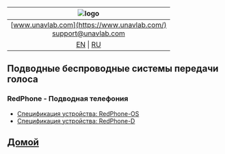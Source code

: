 | ![logo](https://ucnl.github.io/documentation/sm_logo.png) |
| :---: |
| [www.unavlab.com](https://www.unavlab.com/) <br/> [support@unavlab.com](mailto:support@unavlab.com) |
| [EN](underwater_wireless_voice_systems_en.md) \| [RU](underwater_wireless_voice_systems_ru.md) |

## Подводные беспроводные системы передачи голоса
### RedPhone - Подводная телефония
* [Спецификация устройства: RedPhone-OS](/documentation/RU/RedPhone/RedPhone_OS_Specification_ru.md)
* [Спецификация устройства: RedPhone-D](/Docs/RU/RedPhone/RedPhone_Specification_ru.pdf)  

## [Домой](README_RU.md)
